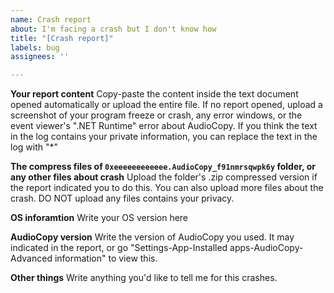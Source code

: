 ```yaml
---
name: Crash report
about: I'm facing a crash but I don't know how
title: "[Crash report]"
labels: bug
assignees: ''

---
```


**Your report content**
Copy-paste the content inside the text document opened automatically or upload the entire file. If no report opened, upload a screenshot of your program freeze or crash, any error windows, or the event viewer's ".NET Runtime" error about AudioCopy.
If you think the text in the log contains your private information, you can replace the text in the log with "*"

**The compress files of  `0xeeeeeeeeeeee.AudioCopy_f91nmrsqwpk6y` folder, or any other files about crash**
Upload the folder's .zip compressed version if the report indicated you to do this.
You can also upload more files about the crash.
DO NOT upload any files contains your privacy.

**OS inforamtion**
Write your OS version here

**AudioCopy version**
Write the version of AudioCopy you used. It may indicated in the report, or go "Settings-App-Installed apps-AudioCopy-Advanced information" to view this.

**Other things**
Write anything you'd like to tell me for this crashes.
